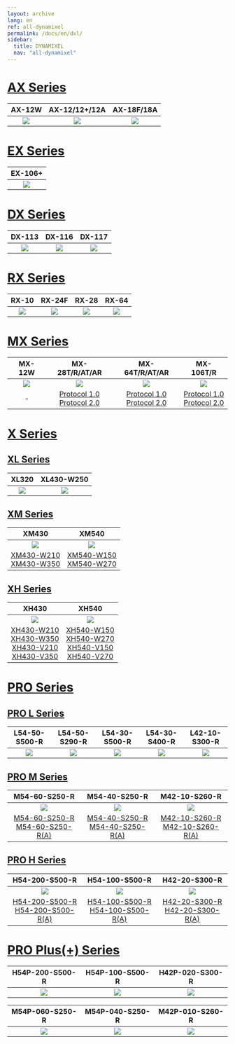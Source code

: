 ```yaml
---
layout: archive
lang: en
ref: all-dynamixel
permalink: /docs/en/dxl/
sidebar:
  title: DYNAMIXEL
  nav: "all-dynamixel"
---
```


# [AX Series](#ax-series)

|AX-12W|AX-12/12+/12A|AX-18F/18A|
|:---:|:---:|:---:|
|[![](/assets/images/dxl/ax/ax-12w_product.jpg)](/docs/en/dxl/ax/ax-12w/)|[![](/assets/images/dxl/ax/ax-12a_product.png)](/docs/en/dxl/ax/ax-12a/)|[![](/assets/images/dxl/ax/ax-18a_product.png)](/docs/en/dxl/ax/ax-18a/)|

# [EX Series](#ex-series)

|EX-106+|
|:---:|
|[![](/assets/images/dxl/ex/ex-106_product.png)](/docs/en/dxl/ex/ex-106+/)|

# [DX Series](#dx-series)

|DX-113|DX-116|DX-117|
|:---:|:---:|:---:|
|[![](/assets/images/dxl/dx/dx-113_product.png)](/docs/en/dxl/dx/dx-113/)|[![](/assets/images/dxl/dx/dx-116_product.png)](/docs/en/dxl/dx/dx-116/)|[![](/assets/images/dxl/dx/dx-117_product.png)](/docs/en/dxl/dx/dx-117/)|

# [RX Series](#rx-series)

|RX-10|RX-24F|RX-28|RX-64|
|:---:|:---:|:---:|:---:|
|[![](/assets/images/dxl/rx/rx-10_product.png)](/docs/en/dxl/rx/rx-10/)|[![](/assets/images/dxl/rx/rx-24f_product.png)](/docs/en/dxl/rx/rx-24f/)|[![](/assets/images/dxl/rx/rx-28_product.png)](/docs/en/dxl/rx/rx-28/)|[![](/assets/images/dxl/rx/rx-64_product.png)](/docs/en/dxl/rx/rx-64/)|

# [MX Series](#mx-series)

|MX-12W|MX-28T/R/AT/AR|MX-64T/R/AT/AR|MX-106T/R|
|:---:|:---:|:---:|:---:|
|[![](/assets/images/dxl/mx/mx-12_product.jpg)](/docs/en/dxl/mx/mx-12w/)|![](/assets/images/dxl/mx/mx-28ar_product.jpg)|![](/assets/images/dxl/mx/mx-64ar_product.png)|![](/assets/images/dxl/mx/mx-106t_product.jpg)|
|-|[Protocol 1.0](/docs/en/dxl/mx/mx-28/)<br>[Protocol 2.0](/docs/en/dxl/mx/mx-28-2/)|[Protocol 1.0](/docs/en/dxl/mx/mx-64/)<br>[Protocol 2.0](/docs/en/dxl/mx/mx-64-2/)|[Protocol 1.0](/docs/en/dxl/mx/mx-106/)<br>[Protocol 2.0](/docs/en/dxl/mx/mx-106-2/)|

# [X Series](#x-series)

## [XL Series](#xl-series)

|XL320|XL430-W250|
|:---:|:---:|
|[![](/assets/images/dxl/x/xl320_product.jpg)](/docs/en/dxl/x/xl320/)|[![](/assets/images/dxl/x/xl430_product_new.png)](/docs/en/dxl/x/xl430-w250/)|

## [XM Series](#xm-series)

|XM430|XM540|
|:---:|:---:|
|![](/assets/images/dxl/x/x_series_product.png)|![](/assets/images/dxl/x/x540-series_product.png)|
|[XM430-W210](/docs/en/dxl/x/xm430-w210/)<br>[XM430-W350](/docs/en/dxl/x/xm430-w350/)|[XM540-W150](/docs/en/dxl/x/xm540-w150/)<br>[XM540-W270](/docs/en/dxl/x/xm540-w270/)|

## [XH Series](#xh-series)

|XH430|XH540|
|:---:|:---:|
|![](/assets/images/dxl/x/x_series_product.png)|![](/assets/images/dxl/x/x540-series_product.png)|
|[XH430-W210](/docs/en/dxl/x/xh430-w210/)<br>[XH430-W350](/docs/en/dxl/x/xh430-w350/)<br>[XH430-V210](/docs/en/dxl/x/xh430-v210/)<br>[XH430-V350](/docs/en/dxl/x/xh430-v350/)|[XH540-W150](/docs/en/dxl/x/xh540-w150/)<br>[XH540-W270](/docs/en/dxl/x/xh540-w270/)<br>[XH540-V150](/docs/en/dxl/x/xh540-v150/)<br>[XH540-V270](/docs/en/dxl/x/xh540-v270/)|

# [PRO Series](#pro-series)

## [PRO L Series](#pro-l-series)

|L54-50-S500-R|L54-50-S290-R|L54-30-S500-R|L54-30-S400-R|L42-10-S300-R|
|:---:|:---:|:---:|:---:|:---:|
|[![](/assets/images/dxl/pro/h54-100-s500-r_product.jpg)](/docs/en/dxl/pro/l54-50-s500-r/)|[![](/assets/images/dxl/pro/h54-100-s500-r_product.jpg)](/docs/en/dxl/pro/l54-50-s290-r/)|[![](/assets/images/dxl/pro/h54-100-s500-r_product.jpg)](/docs/en/dxl/pro/l54-30-s500-r/)|[![](/assets/images/dxl/pro/h54-100-s500-r_product.jpg)](/docs/en/dxl/pro/l54-30-s400-r/)|[![](/assets/images/dxl/pro/m42-10-s260-r_product.jpg)](/docs/en/dxl/pro/l42-10-s300-r/)|

## [PRO M Series](#pro-m-series)

|                                              M54-60-S250-R                                               |                                              M54-40-S250-R                                               |                                              M42-10-S260-R                                               |
|:--------------------------------------------------------------------------------------------------------:|:--------------------------------------------------------------------------------------------------------:|:--------------------------------------------------------------------------------------------------------:|
|                          ![](/assets/images/dxl/pro/h54-200-s500-r_product.jpg)                          |                          ![](/assets/images/dxl/pro/h54-100-s500-r_product.jpg)                          |                          ![](/assets/images/dxl/pro/m42-10-s260-r_product.jpg)                           |
| [M54-60-S250-R](/docs/en/dxl/pro/m54-60-s250-r/)<br>[M54-60-S250-R(A)](/docs/en/dxl/pro/m54-60-s250-ra/) | [M54-40-S250-R](/docs/en/dxl/pro/m54-40-s250-r/)<br>[M54-40-S250-R(A)](/docs/en/dxl/pro/m54-40-s250-ra/) | [M42-10-S260-R](/docs/en/dxl/pro/m42-10-s260-r/)<br>[M42-10-S260-R(A)](/docs/en/dxl/pro/m42-10-s260-ra/) |

## [PRO H Series](#pro-h-series)

|                                                H54-200-S500-R                                                |                                                H54-100-S500-R                                                |                                              H42-20-S300-R                                               |
|:------------------------------------------------------------------------------------------------------------:|:------------------------------------------------------------------------------------------------------------:|:--------------------------------------------------------------------------------------------------------:|
|                            ![](/assets/images/dxl/pro/h54-200-s500-r_product.jpg)                            |                            ![](/assets/images/dxl/pro/h54-100-s500-r_product.jpg)                            |                          ![](/assets/images/dxl/pro/h42-20-s300-r_product.jpg)                           |
| [H54-200-S500-R](/docs/en/dxl/pro/h54-200-s500-r/)<br>[H54-200-S500-R(A)](/docs/en/dxl/pro/h54-200-s500-ra/) | [H54-100-S500-R](/docs/en/dxl/pro/h54-100-s500-r/)<br>[H54-100-S500-R(A)](/docs/en/dxl/pro/h54-100-s500-ra/) | [H42-20-S300-R](/docs/en/dxl/pro/h42-20-s300-r/)<br>[H42-20-S300-R(A)](/docs/en/dxl/pro/h42-20-s300-ra/) |

# [PRO Plus(+) Series](#pro-plus-series)

|                                        H54P-200-S500-R                                         |                                        H54P-100-S500-R                                         |                                        H42P-020-S300-R                                         |
|:----------------------------------------------------------------------------------------------:|:----------------------------------------------------------------------------------------------:|:----------------------------------------------------------------------------------------------:|
| [![](/assets/images/dxl/pro_plus/h54p-200-s500-r.png)](/docs/en/dxl/pro_plus/h54p-200-s500-r/) | [![](/assets/images/dxl/pro_plus/h54p-100-s500-r.png)](/docs/en/dxl/pro_plus/h54p-100-s500-r/) | [![](/assets/images/dxl/pro_plus/h42p-020-s300-r.png)](/docs/en/dxl/pro_plus/h42p-020-s300-r/) |



 |                    M54P-060-S250-R                    |                   M54P-040-S250-R                    |                    M42P-010-S260-R                    |
 |:-----------------------------------------------------:|:----------------------------------------------------:|:-----------------------------------------------------:|
 |[![](/assets/images/dxl/pro_plus/m54p-040-s250-r.png)](/docs/en/dxl/pro_plus/m54p-060-s250-r/) | [![](/assets/images/dxl/pro_plus/m54p-060-s250-r.png)](http://localhost:4000/docs/en/dxl/pro_plus/m54p-040-s250-r/) | [![](/assets/images/dxl/pro_plus/m42p-010-s260-r.png)](/docs/en/dxl/pro_plus/m42p-010-s260-r/) |
